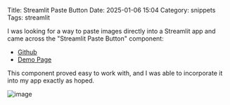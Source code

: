 Title: Streamlit Paste Button
Date: 2025-01-06 15:04
Category: snippets
Tags: streamlit

I was looking for a way to paste images directly into a Streamlit app and came across the "Streamlit Paste Button"
component:

* [Github](https://github.com/olucaslopes/streamlit-paste-button/)
* [Demo Page](https://paste-button.streamlit.app/)

This component proved easy to work with, and I was able to incorporate it into my app exactly as hoped.

![image]({attach}paste-button-example.png)
